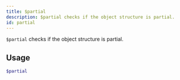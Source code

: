 ```yaml
---
title: $partial 
description: $partial checks if the object structure is partial.
id: partial
---
```


`$partial` checks if the object structure is partial.

## Usage

```php
$partial
```